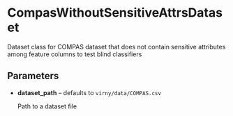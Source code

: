 # CompasWithoutSensitiveAttrsDataset

Dataset class for COMPAS dataset that does not contain sensitive attributes among feature columns  to test blind classifiers



## Parameters

- **dataset_path** – defaults to `virny/data/COMPAS.csv`

    Path to a dataset file




